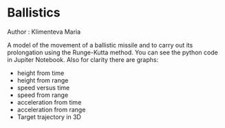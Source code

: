 # Ballistics

Author : Klimenteva Maria


A model of the movement of a ballistic missile and to carry out its prolongation using the Runge-Kutta method.
You can see the python code in Jupiter Notebook. Also for clarity there are graphs:
- height from time
- height from range
- speed versus time
- speed from range
- acceleration from time
- acceleration from range
- Target trajectory in 3D

